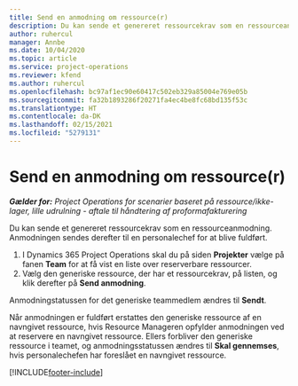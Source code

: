 ```yaml
---
title: Send en anmodning om ressource(r)
description: Du kan sende et genereret ressourcekrav som en ressourceanmodning. Anmodningen sendes derefter til en personalechef for at blive fuldført.
author: ruhercul
manager: Annbe
ms.date: 10/04/2020
ms.topic: article
ms.service: project-operations
ms.reviewer: kfend
ms.author: ruhercul
ms.openlocfilehash: bc97af1ec90e60417c502eb329a85004e769e05b
ms.sourcegitcommit: fa32b1893286f20271fa4ec4be8fc68bd135f53c
ms.translationtype: HT
ms.contentlocale: da-DK
ms.lasthandoff: 02/15/2021
ms.locfileid: "5279131"
---
```

# <a name="submit-a-resource-request"></a>Send en anmodning om ressource(r)

_**Gælder for:** Project Operations for scenarier baseret på ressource/ikke-lager, lille udrulning - aftale til håndtering af proformafakturering_

Du kan sende et genereret ressourcekrav som en ressourceanmodning. Anmodningen sendes derefter til en personalechef for at blive fuldført.

1. I Dynamics 365 Project Operations skal du på siden **Projekter** vælge på fanen **Team** for at få vist en liste over reserverbare ressourcer. 
2. Vælg den generiske ressource, der har et ressourcekrav, på listen, og klik derefter på **Send anmodning**.

Anmodningstatussen for det generiske teammedlem ændres til **Sendt**.

Når anmodningen er fuldført erstattes den generiske ressource af en navngivet ressource, hvis Resource Manageren opfylder anmodningen ved at reservere en navngivet ressource. Ellers forbliver den generiske ressource i teamet, og anmodningsstatussen ændres til **Skal gennemses**, hvis personalechefen har foreslået en navngivet ressource.


[!INCLUDE[footer-include](../includes/footer-banner.md)]